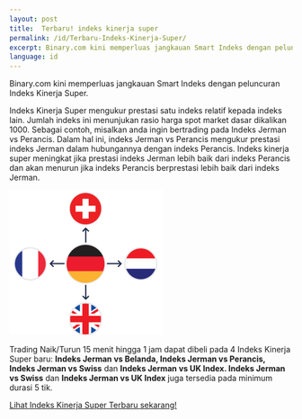 ```yaml
---
layout: post
title:  Terbaru! indeks kinerja super
permalink: /id/Terbaru-Indeks-Kinerja-Super/
excerpt: Binary.com kini memperluas jangkauan Smart Indeks dengan peluncuran Indeks Kinerja Super.
language: id
---
```

Binary.com kini memperluas jangkauan Smart Indeks dengan peluncuran Indeks Kinerja Super.

Indeks Kinerja Super mengukur prestasi satu indeks relatif kepada indeks lain. Jumlah indeks ini menunjukan rasio harga spot market dasar dikalikan 1000. Sebagai contoh, misalkan anda ingin bertrading pada Indeks Jerman vs Perancis. Dalam hal ini, indeks Jerman vs Perancis mengukur prestasi indeks Jerman dalam hubungannya dengan indeks Perancis. Indeks kinerja super meningkat jika prestasi indeks Jerman lebih baik dari indeks Perancis dan akan menurun jika indeks Perancis berprestasi lebih baik dari indeks Jerman.

![](/images/Out-Performance.png)

Trading Naik/Turun 15 menit hingga 1 jam dapat dibeli pada 4 Indeks Kinerja Super baru: **Indeks Jerman vs Belanda, Indeks Jerman vs Perancis, Indeks Jerman vs Swiss** dan **Indeks Jerman vs UK Index. Indeks Jerman vs Swiss** dan **Indeks Jerman vs UK Index** juga tersedia pada minimum durasi 5 tik.

[Lihat Indeks Kinerja Super Terbaru sekarang!](https://www.binary.com/c/trade.cgi?market=smarties&time=15m&form_name=risefall&expiry_&amount_&H=S0P&currency=USD&underlying_symbol=OPIDAXAEX&amount=100&date_&&l=ID&utm_medium=social&utm_source=blog&utm_content=whatsnew)
